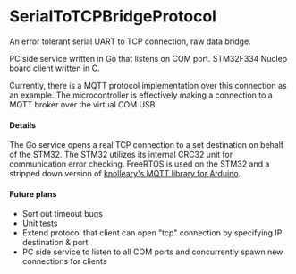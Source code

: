 # SerialToTCPBridgeProtocol
 An error tolerant serial UART to TCP connection, raw data bridge.

PC side service written in Go that listens on COM port. STM32F334 Nucleo board client written in C.

Currently, there is a MQTT protocol implementation over this connection as an example.
The microcontroller is effectively making a connection to a MQTT broker over the virtual COM USB.

#### Details
The Go service opens a real TCP connection to a set destination on behalf of the STM32.
The STM32 utilizes its internal CRC32 unit for communication error checking.
FreeRTOS is used on the STM32 and a stripped down version of [knolleary's MQTT library for Arduino](https://github.com/knolleary/pubsubclient).

#### Future plans
- Sort out timeout bugs
- Unit tests
- Extend protocol that client can open "tcp" connection by specifying IP destination & port
- PC side service to listen to all COM ports and concurrently spawn new connections for clients
